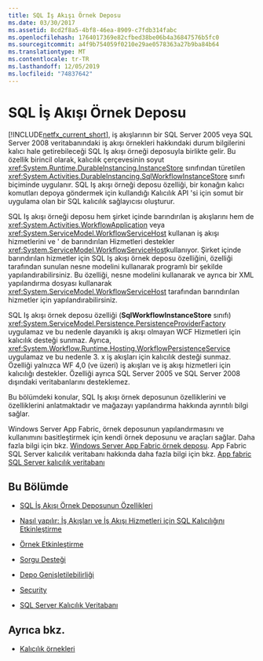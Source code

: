 ```yaml
---
title: SQL İş Akışı Örnek Deposu
ms.date: 03/30/2017
ms.assetid: 8cd2f8a5-4bf8-46ea-8909-c7fdb314fabc
ms.openlocfilehash: 1764017369e82cfbed38be06b4a36847576b5fc0
ms.sourcegitcommit: a4f9b754059f0210e29ae0578363a27b9ba84b64
ms.translationtype: MT
ms.contentlocale: tr-TR
ms.lasthandoff: 12/05/2019
ms.locfileid: "74837642"
---
```

# <a name="sql-workflow-instance-store"></a>SQL İş Akışı Örnek Deposu
[!INCLUDE[netfx_current_short](../../../includes/netfx-current-short-md.md)], iş akışlarının bir SQL Server 2005 veya SQL Server 2008 veritabanındaki iş akışı örnekleri hakkındaki durum bilgilerini kalıcı hale getirebileceği SQL Iş akışı örneği deposuyla birlikte gelir. Bu özellik birincil olarak, kalıcılık çerçevesinin soyut <xref:System.Runtime.DurableInstancing.InstanceStore> sınıfından türetilen <xref:System.Activities.DurableInstancing.SqlWorkflowInstanceStore> sınıfı biçiminde uygulanır. SQL Iş akışı örneği deposu özelliği, bir konağın kalıcı komutları depoya göndermek için kullandığı Kalıcılık API 'si için somut bir uygulama olan bir SQL kalıcılık sağlayıcısı oluşturur.  
  
 SQL Iş akışı örneği deposu hem şirket içinde barındırılan iş akışlarını hem de <xref:System.Activities.WorkflowApplication> veya <xref:System.ServiceModel.WorkflowServiceHost> kullanan iş akışı hizmetlerini ve ' de barındırılan Hizmetleri destekler <xref:System.ServiceModel.WorkflowServiceHost>kullanıyor. Şirket içinde barındırılan hizmetler için SQL Iş akışı örnek deposu özelliğini, özelliği tarafından sunulan nesne modelini kullanarak programlı bir şekilde yapılandırabilirsiniz. Bu özelliği, nesne modelini kullanarak ve ayrıca bir XML yapılandırma dosyası kullanarak <xref:System.ServiceModel.WorkflowServiceHost> tarafından barındırılan hizmetler için yapılandırabilirsiniz.  
  
 SQL Iş akışı örnek deposu özelliği (**SqlWorkflowInstanceStore** sınıfı) <xref:System.ServiceModel.Persistence.PersistenceProviderFactory> uygulamaz ve bu nedenle dayanıklı iş akışı olmayan WCF Hizmetleri için kalıcılık desteği sunmaz. Ayrıca, <xref:System.Workflow.Runtime.Hosting.WorkflowPersistenceService> uygulamaz ve bu nedenle 3. x iş akışları için kalıcılık desteği sunmaz. Özelliği yalnızca WF 4,0 (ve üzeri) iş akışları ve iş akışı hizmetleri için kalıcılığı destekler. Özelliği ayrıca SQL Server 2005 ve SQL Server 2008 dışındaki veritabanlarını desteklemez.  
  
 Bu bölümdeki konular, SQL Iş akışı örnek deposunun özelliklerini ve özelliklerini anlatmaktadır ve mağazayı yapılandırma hakkında ayrıntılı bilgi sağlar.  
  
 Windows Server App Fabric, örnek deposunun yapılandırmasını ve kullanımını basitleştirmek için kendi örnek deposunu ve araçları sağlar. Daha fazla bilgi için bkz. [Windows Server App Fabric örnek deposu](https://docs.microsoft.com/previous-versions/appfabric/ff383417(v=azure.10)). App Fabric SQL Server kalıcılık veritabanı hakkında daha fazla bilgi için bkz. [App fabric SQL Server kalıcılık veritabanı](https://docs.microsoft.com/previous-versions/appfabric/ee790819(v=azure.10))  
  
## <a name="in-this-section"></a>Bu Bölümde  
  
- [SQL İş Akışı Örnek Deposunun Özellikleri](properties-of-sql-workflow-instance-store.md)  
  
- [Nasıl yapılır: İş Akışları ve İş Akışı Hizmetleri için SQL Kalıcılığını Etkinleştirme](how-to-enable-sql-persistence-for-workflows-and-workflow-services.md)  
  
- [Örnek Etkinleştirme](instance-activation.md)  
  
- [Sorgu Desteği](support-for-queries.md)  
  
- [Depo Genişletilebilirliği](store-extensibility.md)  
  
- [Security](security.md)  
  
- [SQL Server Kalıcılık Veritabanı](sql-server-persistence-database.md)  
  
## <a name="see-also"></a>Ayrıca bkz.

- [Kalıcılık örnekleri](https://docs.microsoft.com/previous-versions/dotnet/netframework-4.0/dd699769(v=vs.100))
